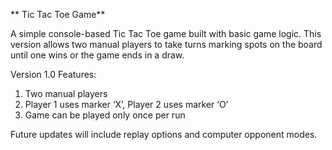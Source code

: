 ** Tic Tac Toe Game**

A simple console-based Tic Tac Toe game built with basic game logic. This version allows two manual players to take turns marking spots on the board until one wins or the game ends in a draw.

Version 1.0 Features:
1. Two manual players
2. Player 1 uses marker ‘X’,  Player 2 uses marker ‘O’
3. Game can be played only once per run

Future updates will include replay options and computer opponent modes.
